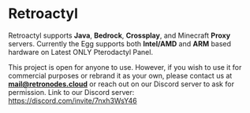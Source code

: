 # Retroactyl

Retroactyl supports **Java**, **Bedrock**, **Crossplay**, and Minecraft **Proxy** servers. Currently the Egg supports both **Intel/AMD** and **ARM** based hardware on Latest ONLY Pterodactyl Panel.

This project is open for anyone to use. However, if you wish to use it for commercial purposes or rebrand it as your own, please contact us at **mail@retronodes.cloud** or reach out on our Discord server to ask for permission.
Link to our Discord server: https://discord.com/invite/7nxh3WsY46

